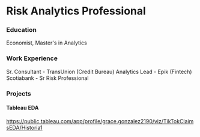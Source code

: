 # Risk Analytics Professional

### Education
Economist, Master's in Analytics

### Work Experience
Sr. Consultant - TransUnion (Credit Bureau)
Analytics Lead - Epik (Fintech)
Scotiabank - Sr Risk Professional

### Projects
#### Tableau EDA 
https://public.tableau.com/app/profile/grace.gonzalez2190/viz/TikTokClaimsEDA/Historia1
